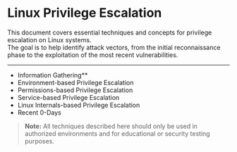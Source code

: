 # Linux Privilege Escalation

This document covers essential techniques and concepts for privilege escalation on Linux systems.  
The goal is to help identify attack vectors, from the initial reconnaissance phase to the exploitation of the most recent vulnerabilities.

---

-  Information Gathering**
-  Environment-based Privilege Escalation
-  Permissions-based Privilege Escalation
-  Service-based Privilege Escalation
-  Linux Internals-based Privilege Escalation
-  Recent 0-Days


> **Note:** All techniques described here should only be used in authorized environments and for educational or security testing purposes.
